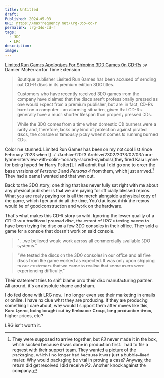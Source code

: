 ```yaml
---
title: Untitled
draft: 
Published: 2024-05-03
URL: https://maxfrequency.net/lrg-3do-cd-r
permalink: lrg-3do-cd-r
tags:
  - 3DO
  - LRG
description: 
image: 
---
```

[Limited Run Games Apologises For Shipping 3DO Games On CD-Rs](https://www.timeextension.com/news/2024/05/limited-run-games-apologises-for-shipping-3do-games-on-cd-rs) by Damien McFerran for Time Extension

> Boutique publisher Limited Run Games has been accused of sending out CD-R discs in its premium edition 3DO titles.
> 
> Customers who have recently received 3DO games from the company have claimed that the discs aren't professionally pressed as one would expect from a premium publisher, but are, in fact, CD-Rs burnt on a computer – an alarming situation, given that CD-Rs generally have a much shorter lifespan than properly pressed CDs.
> 
> While the 3DO comes from a time when domestic CD burners were a rarity and, therefore, lacks any kind of protection against pirated discs, the console is famously picky when it comes to running burned CDs.

Color me stunned. Limited Run Games has been on my not cool list since February 2023 when [[../../Archive/2023 Archive/2302/2023/02/03/kara-lynne-interview-with-colin-moriarty-sacred-symbols/|they fired Kara Lynne for being hyped for Harry Potter]]. I will admit that I did go one to order the base versions of *Persona 3* and *Persona 4* from them, which just arrived.[^1] They had a game I wanted and that won out. 

Back to the 3DO story; one thing that has never fully sat right with me about any physical publisher is that we are paying for officially blessed repros. What you are really paying for is all the merch alongside a physical copy of the game, which I get and do all the time, You'd at least think the repros would be of good construction and work on the hardware.

That's what makes this CD-R story so wild. Ignoring the lesser quality of a CD-R vs a traditional pressed disc, the extent of LRG's testing seems to have been trying the disc on a few 3DO consoles in their office. They sold a game for a console that doesn't work on said console.

> " ...we believed would work across all commercially available 3DO systems."

> "We tested the discs on the 3DO consoles in our office and all five discs from the game worked as expected. It was only upon shipping to our customers that we came to realise that some users were experiencing difficulty."

Their statement tries to shift blame onto their disc manufacturing partner. All around, it's an absolute shame and sham. 

I do feel done with LRG now. I no longer even see their marketing in emails or online. I have no clue what they are producing. If they are producing something I care about, why would I support them after moves like this, Kara Lynne, being bought out by Embracer Group, long production times, higher prices, etc.? 

LRG isn't worth it.

[^1]: They were supposed to arrive together, but *P3* never made it in the box, which sucked because it was done in production first. I had to file a request with their support team. They wanted a picture of the packaging, which I no longer had because it was just a bubble-lined mailer. Why would packaging be vital in proving a case? Anyway, the return did get resolved I did receive *P3*. Another knock against the company.